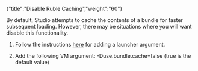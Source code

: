 {"title":"Disable Ruble Caching","weight":"60"} 

By default, Studio attempts to cache the contents of a bundle for faster subsequent loading. However, there may be situations where you will want disable this functionality.

1.  Follow the instructions [here](/docs/appc/Axway_Appcelerator_Studio/Axway_Appcelerator_Studio_Guide/Customizing_Studio/Adding_Command-Line_Options/) for adding a launcher argument.
    
2.  Add the following VM argument: -Duse.bundle.cache=false (true is the default value)